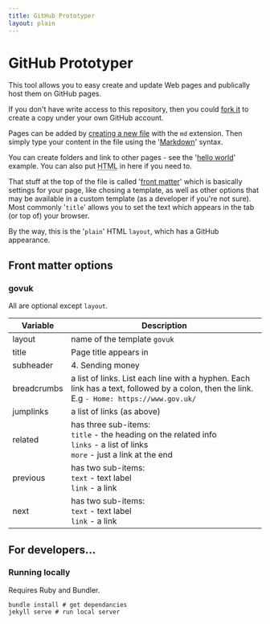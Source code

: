 ```yaml
---
title: GitHub Prototyper
layout: plain
---
```


# GitHub Prototyper

This tool allows you to easy create and update Web pages and publically host them on GitHub pages.

If you don't have write access to this repository, then you could [fork it](https://help.github.com/articles/fork-a-repo/) to create a copy under your own GitHub account.

Pages can be added by [creating a new file](https://github.com/blog/1436-moving-and-renaming-files-on-github) with the `md` extension. Then simply type your content in the file using the '[Markdown](https://help.github.com/articles/github-flavored-markdown/)' syntax.

You can create folders and link to other pages - see the '[hello world](http://matharden.github.io/github-prototyper/hello-world)' example. You can also put <abbr title="HyperText Mark-up Language">HTML</abbr> in here if you need to.

That stuff at the top of the file is called '[front matter](http://jekyllrb.com/docs/frontmatter/)' which is basically settings for your page, like chosing a template, as well as other options that may be available in a custom template (as a developer if you're not sure). Most commonly '`title`' allows you to set the text which appears in the tab (or top of) your browser.

By the way, this is the '`plain`' HTML `layout`, which has a GitHub appearance.

## Front matter options

### govuk

All are optional except `layout`.

Variable      | Description
------------- | -----------
layout        | name of the template `govuk`
title         | Page title appears in 
subheader     | 4. Sending money
breadcrumbs   | a list of links. List each line with a hyphen. Each link has a text, followed by a colon, then the link. E.g `- Home: https://www.gov.uk/`
jumplinks     | a list of links (as above)
related       | has three sub-items:<br> `title` - the heading on the related info<br>`links` - a list of links<br>`more` - just a link at the end
previous      | has two sub-items:<br> `text` - text label<br>`link` - a link
next          | has two sub-items:<br> `text` - text label<br>`link` - a link

## For developers…

### Running locally

Requires Ruby and Bundler.

```shell
bundle install # get dependancies
jekyll serve # run local server
```

